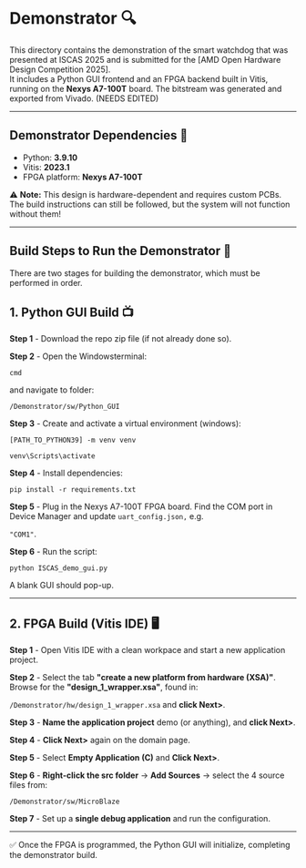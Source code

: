 # Demonstrator 🔍 

This directory contains the demonstration of the smart watchdog that was presented at ISCAS 2025 and is submitted for the [AMD Open Hardware Design Competition 2025].  
It includes a Python GUI frontend and an FPGA backend built in Vitis, running on the **Nexys A7-100T** board. The bitstream was generated and exported from Vivado.
(NEEDS EDITED)

---

## Demonstrator Dependencies 📝

- Python: **3.9.10**
- Vitis: **2023.1**
- FPGA platform: **Nexys A7-100T**

⚠️ **Note:** This design is hardware-dependent and requires custom PCBs.  
The build instructions can still be followed, but the system will not function without them!

---

 ## Build Steps to Run the Demonstrator 🔨

There are two stages for building the demonstrator, which must be performed in order.

 ## 1. Python GUI Build 📺

**Step 1** - Download the repo zip file (if not already done so).

**Step 2** - Open the Windowsterminal:

`cmd`

and navigate to folder:

`/Demonstrator/sw/Python_GUI`

**Step 3** - Create and activate a virtual environment (windows):
         
`[PATH_TO_PYTHON39] -m venv venv`

`venv\Scripts\activate`


**Step 4** - Install dependencies:

`pip install -r requirements.txt`

**Step 5** - Plug in the Nexys A7-100T FPGA board. Find the COM port in Device Manager and update `uart_config.json,` e.g.

`"COM1"`.

**Step 6** - Run the script:

`python ISCAS_demo_gui.py`

A blank GUI should pop-up.

---

 ## 2. FPGA Build (Vitis IDE) 🖥️

**Step 1** - Open Vitis IDE with a clean workpace and start a new application project.

**Step 2** - Select the tab **"create a new platform from hardware (XSA)"**. Browse for the **"design_1_wrapper.xsa"**, found in:

`/Demonstrator/hw/design_1_wrapper.xsa` and **click Next>**.

**Step 3** - **Name the application project** demo (or anything), and **click Next>**.

**Step 4** - **Click Next>** again on the domain page.

**Step 5** - Select **Empty Application (C)** and **Click Next>**.

**Step 6** - **Right-click the src folder** → **Add Sources** → select the 4 source files from:

`/Demonstrator/sw/MicroBlaze`

**Step 7** - Set up a **single debug application** and run the configuration.

---

✅ Once the FPGA is programmed, the Python GUI will initialize, completing the demonstrator build.

